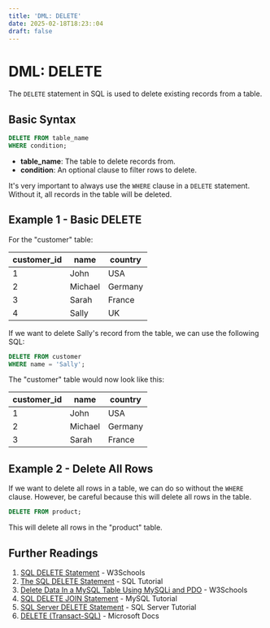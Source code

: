 ```yaml
---
title: 'DML: DELETE'
date: 2025-02-18T18:23::04
draft: false
---
```


# DML: DELETE

The `DELETE` statement in SQL is used to delete existing records from a table.

## Basic Syntax

```sql
DELETE FROM table_name
WHERE condition;
```

- **table_name**: The table to delete records from.
- **condition**: An optional clause to filter rows to delete.

It's very important to always use the `WHERE` clause in a `DELETE` statement. Without it, all records in the table will be deleted.

## Example 1 - Basic DELETE

For the "customer" table:

| customer_id | name    | country |
| ----------- | ------- | ------- |
| 1           | John    | USA     |
| 2           | Michael | Germany |
| 3           | Sarah   | France  |
| 4           | Sally   | UK      |

If we want to delete Sally's record from the table, we can use the following SQL:

```sql
DELETE FROM customer
WHERE name = 'Sally';
```

The "customer" table would now look like this:

| customer_id | name    | country |
| ----------- | ------- | ------- |
| 1           | John    | USA     |
| 2           | Michael | Germany |
| 3           | Sarah   | France  |

## Example 2 - Delete All Rows

If we want to delete all rows in a table, we can do so without the `WHERE` clause. However, be careful because this will delete all rows in the table.

```sql
DELETE FROM product;
```

This will delete all rows in the "product" table.

## Further Readings

1. [SQL DELETE Statement](https://www.w3schools.com/sql/sql_delete.asp) - W3Schools
2. [The SQL DELETE Statement](https://www.sqltutorial.org/sql-delete/) - SQL Tutorial
3. [Delete Data In a MySQL Table Using MySQLi and PDO](https://www.w3schools.com/sql/sql_delete.asp) - W3Schools
4. [SQL DELETE JOIN Statement](https://www.mysqltutorial.org/mysql-delete-join/) - MySQL Tutorial
5. [SQL Server DELETE Statement](https://www.sqlservertutorial.net/sql-server-basics/sql-server-delete/) - SQL Server Tutorial
6. [DELETE (Transact-SQL)](https://docs.microsoft.com/en-us/sql/t-sql/statements/delete-transact-sql?view=sql-server-ver15) - Microsoft Docs
